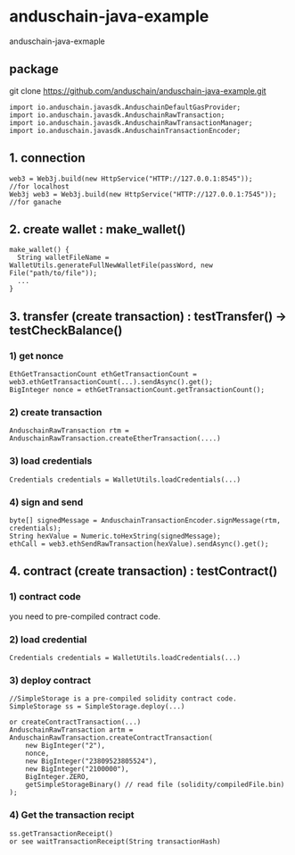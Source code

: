 # anduschain-java-example
anduschain-java-exmaple

## package
git clone https://github.com/anduschain/anduschain-java-example.git
    
    import io.anduschain.javasdk.AnduschainDefaultGasProvider;
    import io.anduschain.javasdk.AnduschainRawTransaction;
    import io.anduschain.javasdk.AnduschainRawTransactionManager;
    import io.anduschain.javasdk.AnduschainTransactionEncoder;
    

## 1. connection 
    web3 = Web3j.build(new HttpService("HTTP://127.0.0.1:8545"));        //for localhost
    Web3j web3 = Web3j.build(new HttpService("HTTP://127.0.0.1:7545"));  //for ganache

## 2. create wallet : make_wallet()
    make_wallet() { 
      String walletFileName = WalletUtils.generateFullNewWalletFile(passWord, new File("path/to/file"));
      ...
    }

## 3. transfer (create transaction) : testTransfer() -> testCheckBalance()

### 1) get nonce
    EthGetTransactionCount ethGetTransactionCount = web3.ethGetTransactionCount(...).sendAsync().get();
    BigInteger nonce = ethGetTransactionCount.getTransactionCount();
        
### 2) create transaction
    AnduschainRawTransaction rtm = AnduschainRawTransaction.createEtherTransaction(....)
### 3) load credentials
    Credentials credentials = WalletUtils.loadCredentials(...)
### 4) sign and send
    byte[] signedMessage = AnduschainTransactionEncoder.signMessage(rtm, credentials);
    String hexValue = Numeric.toHexString(signedMessage);
    ethCall = web3.ethSendRawTransaction(hexValue).sendAsync().get();
        
## 4. contract (create transaction) : testContract()
### 1) contract code 
you need to pre-compiled contract code.

### 2) load credential
    Credentials credentials = WalletUtils.loadCredentials(...)

### 3) deploy contract
    //SimpleStorage is a pre-compiled solidity contract code.
    SimpleStorage ss = SimpleStorage.deploy(...)
    
    or createContractTransaction(...)
    AnduschainRawTransaction artm = AnduschainRawTransaction.createContractTransaction(
        new BigInteger("2"),
        nonce,
        new BigInteger("23809523805524"),
        new BigInteger("2100000"),
        BigInteger.ZERO,
        getSimpleStorageBinary() // read file (solidity/compiledFile.bin)
    );
    

### 4) Get the transaction recipt
    ss.getTransactionReceipt()
    or see waitTransactionReceipt(String transactionHash)
